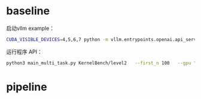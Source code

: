 
# baseline
启动vllm example：
```bash
CUDA_VISIBLE_DEVICES=4,5,6,7 python -m vllm.entrypoints.openai.api_server   --model Qwen/QwQ-32B   --tensor-parallel-size 4   --dtype half   --max-model-len 32768   --reasoning-parser qwen3   --port 30000   --trust-remote-code
```

运行程序 API：
```bash
python3 main_multi_task.py KernelBench/level2   --first_n 100   --gpu "Quadro RTX 6000"   --server_type openai   --model_name o1   --device 7   --round 1
```
# pipeline
